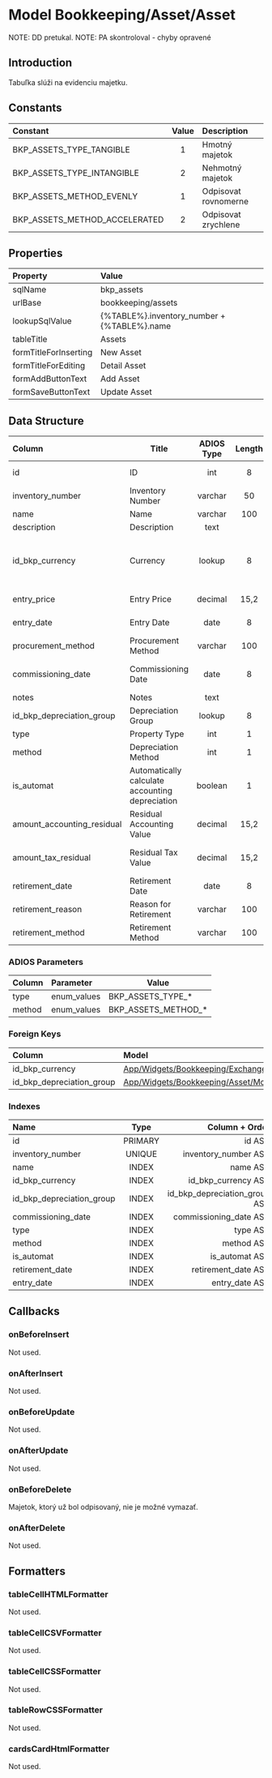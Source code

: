 # Model Bookkeeping/Asset/Asset

NOTE: DD pretukal.
NOTE: PA skontroloval - chyby opravené

## Introduction

Tabuľka slúži na evidenciu majetku.

## Constants

| Constant                      | Value | Description          |
| :---------------------------- | :---: | :------------------- |
| BKP_ASSETS_TYPE_TANGIBLE      |   1   | Hmotný majetok       |
| BKP_ASSETS_TYPE_INTANGIBLE    |   2   | Nehmotný majetok     |
| BKP_ASSETS_METHOD_EVENLY      |   1   | Odpisovat rovnomerne |
| BKP_ASSETS_METHOD_ACCELERATED |   2   | Odpisovat zrychlene  |

## Properties

| Property              | Value                                       |
| :-------------------- | :------------------------------------------ |
| sqlName               | bkp_assets                                  |
| urlBase               | bookkeeping/assets                          |
| lookupSqlValue        | {%TABLE%}.inventory_number + {%TABLE%}.name |
| tableTitle            | Assets                                      |
| formTitleForInserting | New Asset                                   |
| formTitleForEditing   | Detail Asset                                |
| formAddButtonText     | Add Asset                                   |
| formSaveButtonText    | Update Asset                                |

## Data Structure

| Column                     | Title                                           | ADIOS Type | Length | Required | Notes                                    |
| :------------------------- | ----------------------------------------------- | :--------: | :----: | :------: | :--------------------------------------- |
| id                         | ID                                              |    int     |   8    |   TRUE   | Jedinečné ID záznamu                     |
| inventory_number           | Inventory Number                                |  varchar   |   50   |   TRUE   | Inventárne číslo                         |
| name                       | Name                                            |  varchar   |  100   |   TRUE   | Názov                                    |
| description                | Description                                     |    text    |        |  FALSE   | Popis                                    |
| id_bkp_currency            | Currency                                        |   lookup   |   8    |   TRUE   | ID meny v ktorej je uvedená vstupná cena |
| entry_price                | Entry Price                                     |  decimal   |  15,2  |   TRUE   | Vstupná cena                             |
| entry_date                 | Entry Date                                      |    date    |   8    |   TRUE   | Dátum obstarania                         |
| procurement_method         | Procurement Method                              |  varchar   |  100   |  FALSE   | Spôsob obstarania                        |
| commissioning_date         | Commissioning Date                              |    date    |   8    |   TRUE   | Dátum zaradenia do užívania              |
| notes                      | Notes                                           |    text    |        |  FALSE   | Poznámky                                 |
| id_bkp_depreciation_group  | Depreciation Group                              |   lookup   |   8    |   TRUE   | Odpisová skupina                         |
| type                       | Property Type                                   |    int     |   1    |   TRUE   | Typ majetku                              |
| method                     | Depreciation Method                             |    int     |   1    |   TRUE   | Metóda odpisovania                       |
| is_automat                 | Automatically calculate accounting depreciation |  boolean   |   1    |  FALSE   | Automaticky vypočítavať účtovné odpisy   |
| amount_accounting_residual | Residual Accounting Value                       |  decimal   |  15,2  |  FALSE   | Zostatková účtovná hodnota               |
| amount_tax_residual        | Residual Tax Value                              |  decimal   |  15,2  |  FALSE   | Zostatková daňová hodnota                |
| retirement_date            | Retirement Date                                 |    date    |   8    |  FALSE   | Dátum vyradenia                          |
| retirement_reason          | Reason for Retirement                           |  varchar   |  100   |  FALSE   | Dôvod vyradenia                          |
| retirement_method          | Retirement Method                               |  varchar   |  100   |  FALSE   | Spôsob vyradenia                         |

### ADIOS Parameters

| Column | Parameter   | Value               |
| :----- | :---------- | ------------------- |
| type   | enum_values | BKP_ASSETS_TYPE_*   |
| method | enum_values | BKP_ASSETS_METHOD_* |

### Foreign Keys

| Column                    | Model                                                                                                                      | Relation | OnUpdate | OnDelete |
| :------------------------ | :------------------------------------------------------------------------------------------------------------------------- | :------: | :------: | :------: |
| id_bkp_currency           | [App/Widgets/Bookkeeping/ExchangeRate/Models/Currency](../../../Bookkeeping/ExchangeRate/Models/Currency.md)               |   1:N    | Cascade  | Restrict |
| id_bkp_depreciation_group | [App/Widgets/Bookkeeping/Asset/Models/AssetDepreciationGroup](../../../Bookkeeping/Asset/Models/AssetDepreciationGroup.md) |   1:N    | Cascade  | Restrict |

### Indexes

| Name                      |  Type   |                Column + Order |
| :------------------------ | :-----: | ----------------------------: |
| id                        | PRIMARY |                        id ASC |
| inventory_number          | UNIQUE  |          inventory_number ASC |
| name                      |  INDEX  |                      name ASC |
| id_bkp_currency           |  INDEX  |           id_bkp_currency ASC |
| id_bkp_depreciation_group |  INDEX  | id_bkp_depreciation_group ASC |
| commissioning_date        |  INDEX  |        commissioning_date ASC |
| type                      |  INDEX  |                      type ASC |
| method                    |  INDEX  |                    method ASC |
| is_automat                |  INDEX  |                is_automat ASC |
| retirement_date           |  INDEX  |           retirement_date ASC |
| entry_date                |  INDEX  |                entry_date ASC |

## Callbacks

### onBeforeInsert

Not used.

### onAfterInsert

Not used.

### onBeforeUpdate

Not used.

### onAfterUpdate

Not used.

### onBeforeDelete

Majetok, ktorý už bol odpisovaný, nie je možné vymazať.

### onAfterDelete

Not used.

## Formatters

### tableCellHTMLFormatter

Not used.

### tableCellCSVFormatter

Not used.

### tableCellCSSFormatter

Not used.

### tableRowCSSFormatter

Not used.

### cardsCardHtmlFormatter

Not used.
